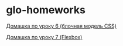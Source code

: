# glo-homeworks
<a href="https://i-kasparova.github.io/glo-homeworks/l06%20%D0%B1%D0%BB%D0%BE%D1%87%D0%BD%D0%B0%D1%8F%20%D0%BC%D0%BE%D0%B4%D0%B5%D0%BB%D1%8C%20CSS/">Домашка по уроку 6 (блочная модель CSS)</a>

<a href="https://i-kasparova.github.io/glo-homeworks/l06%20flexbox/">Домашка по уроку 7 (Flexbox)</a>
